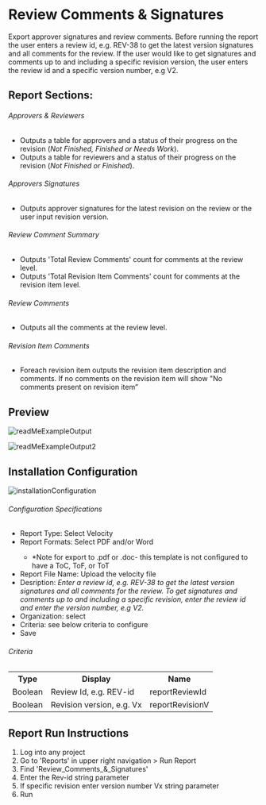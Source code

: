 # Review Comments & Signatures 
Export approver signatures and review comments. Before running the report the user enters a review id, e.g. REV-38 to get the latest version signatures and all comments for the review. If the user would like to get signatures and comments up to and including a specific revision version, the user enters the review id and a specific version number, e.g V2.

## Report Sections:
###### Approvers & Reviewers
<ul>
<li>Outputs a table for approvers and a status of their progress on the revision (<i>Not Finished, Finished or Needs Work</i>).</li>
<li>Outputs a table for reviewers and a status of their progress on the revision (<i>Not Finished or Finished</i>).</li>
</ul>

###### Approvers Signatures
<ul>
<li>Outputs approver signatures for the latest revision on the review or the user input revision version.</li>
</ul>

###### Review Comment Summary
<ul>
<li>Outputs 'Total Review Comments' count for comments at the review level.</li>
<li>Outputs 'Total Revision Item Comments' count for comments at the revision item level.</li>
</ul>

###### Review Comments
<ul>
<li>Outputs all the comments at the review level.</li>
</ul>

###### Revision Item Comments 
<ul>
<li>Foreach revision item outputs the revision item description and comments. If no comments on the revision item will show "No comments present on revision item”</li>
</ul>


## Preview

![readMeExampleOutput](https://github.com/jamasoftware-ps/Community-Reports/assets/99203913/d6f829aa-a9f1-47b6-a403-779ba545a180)


![readMeExampleOutput2](https://github.com/jamasoftware-ps/Community-Reports/assets/99203913/8ff9ff1a-03f1-485c-ac4a-e3a7225398d3)


## Installation Configuration

![installationConfiguration](https://github.com/jamasoftware-ps/Community-Reports/assets/99203913/b25ec19b-823d-4a95-8635-f4a14f82186c) 
###### Configuration Specifications
<ul> 
  <li>Report Type: Select Velocity</li>
  <li>Report Formats: Select PDF and/or Word</li>
  <ul>
  <li>*Note for export to .pdf or .doc- this template is not configured to have a ToC, ToF, or ToT</li>
  </ul>
  <li>Report File Name: Upload the velocity file</li>
  <li>Desription: <i>Enter a review id, e.g. REV-38 to get the latest version signatures and all comments for the review. To get signatures and comments up to and including a specific revision, enter the review id and enter the version number, e.g V2.</i></li>
  <li>Organization: select</li>
  <li>Criteria: see below criteria to configure</li>
  <li>Save</li>
</ul>

<h6>Criteria</h6>
<table>
  <tr>
    <th>Type</th>
    <th>Display</th>
    <th>Name</th>
  </tr>
  <tr>
    <td>Boolean</td>
    <td>Review Id, e.g. REV-id</td>
    <td>reportReviewId</td>
  </tr>
  <tr>
    <td>Boolean</td>
    <td>Revision version, e.g. Vx</td>
    <td>reportRevisionV</td>
  </tr>
</table>


## Report Run Instructions 
<ol>
  <li>Log into any project</li>
  <li>Go to 'Reports' in upper right navigation > Run Report</li>
  <li>Find 'Review_Comments_&_Signatures'</li>
  <li>Enter the Rev-id string parameter</li>
  <li>If specific revision enter version number Vx string parameter</li>
  <li>Run</li>
</ol>
 
